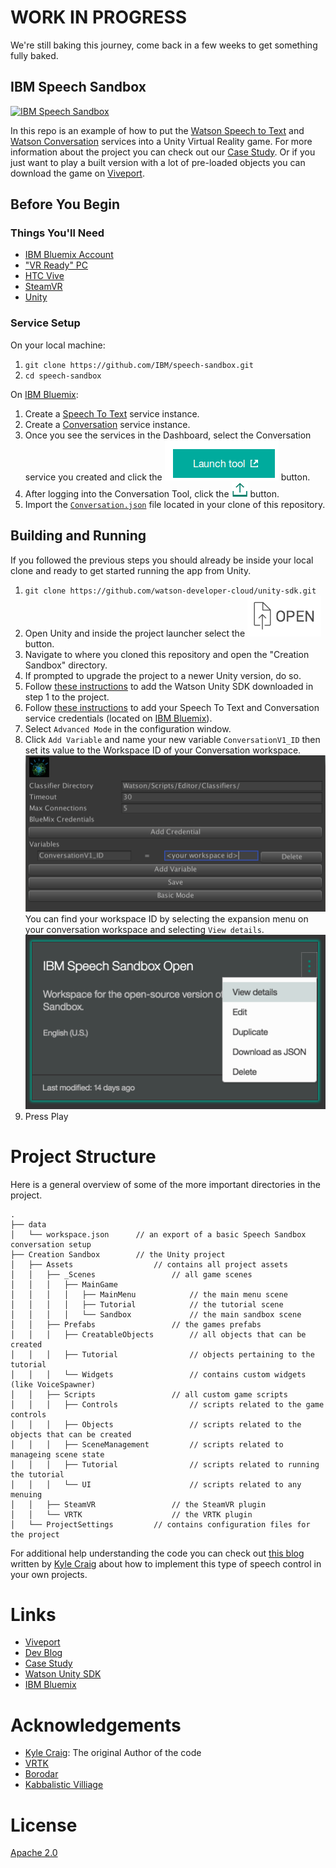 # WORK IN PROGRESS

We're still baking this journey, come back in a few weeks to get something fully baked.


## IBM Speech Sandbox

[![IBM Speech Sandbox](http://img.youtube.com/vi/FlMvLDw6cYc/0.jpg)](http://www.youtube.com/watch?v=FlMvLDw6cYc)

In this repo is an example of how to put the [Watson Speech to Text](https://www.ibm.com/watson/developercloud/speech-to-text.html) and [Watson Conversation](https://www.ibm.com/watson/developercloud/conversation.html) services into a Unity Virtual Reality game. For more information about the project you can check out our [Case Study](https://www.ibm.com/innovation/milab/work/speech-sandbox/). Or if you just want to play a built version with a lot of pre-loaded objects you can download the game on [Viveport](https://www.viveport.com/apps/bbde0cff-98c1-4117-acd8-e808ded515ca).

## Before You Begin

### Things You'll Need

* [IBM Bluemix Account](https://console.ng.bluemix.net/registration/)
* ["VR Ready" PC](https://www.vive.com/us/ready/)
* [HTC Vive](https://www.vive.com/us/product/)
* [SteamVR](http://store.steampowered.com/steamvr)
* [Unity](https://unity3d.com/get-unity/download)

### Service Setup

On your local machine:
1. `git clone https://github.com/IBM/speech-sandbox.git`
2. `cd speech-sandbox`

On [IBM Bluemix](https://console.ng.bluemix.net/):
1. Create a [Speech To Text](https://console.ng.bluemix.net/catalog/speech-to-text/) service instance.
2. Create a [Conversation](https://console.ng.bluemix.net/catalog/services/conversation/) service instance.
3. Once you see the services in the Dashboard, select the Conversation service you created and click the !["Launch Tool"](/doc/source/images/workspace_launch.png?raw=true) button.
4. After logging into the Conversation Tool, click the !["Import"](/doc/source/images/import_icon.png?raw=true) button.
5. Import the [`Conversation.json`](Conversation.json) file located in your clone of this repository.

## Building and Running

If you followed the previous steps you should already be inside your local clone and ready to get started running the app from Unity.

1. `git clone https://github.com/watson-developer-cloud/unity-sdk.git`
2. Open Unity and inside the project launcher select the ![Open](doc/source/images/unity_open.png?raw=true) button.
3. Navigate to where you cloned this repository and open the "Creation Sandbox" directory.
4. If prompted to upgrade the project to a newer Unity version, do so.
5. Follow [these instructions](https://github.com/watson-developer-cloud/unity-sdk#getting-the-watson-sdk-and-adding-it-to-unity) to add the Watson Unity SDK downloaded in step 1 to the project.
6. Follow [these instructions](https://github.com/watson-developer-cloud/unity-sdk#configuring-your-service-credentials) to add your Speech To Text and Conversation service credentials (located on [IBM Bluemix](https://console.ng.bluemix.net/)).
7. Select `Advanced Mode` in the configuration window.
8. Click `Add Variable` and name your new variable `ConversationV1_ID` then set its value to the Workspace ID of your Conversation workspace.
    ![Variable Configuration Example](doc/source/images/add_variable.png?raw=true)
 You can find your workspace ID by selecting the expansion menu on your conversation workspace and selecting `View details`.
    ![View Details Location](doc/source/images/workspace_details.png?raw=true)
9. Press Play

# Project Structure

Here is a general overview of some of the more important directories in the project.

```
.
├── data
│   └── workspace.json      // an export of a basic Speech Sandbox conversation setup
├── Creation Sandbox        // the Unity project
│   ├── Assets                  // contains all project assets
│   │   ├── _Scenes                 // all game scenes
│   │   │   ├── MainGame
│   │   │   │   ├── MainMenu            // the main menu scene
│   │   │   │   ├── Tutorial            // the tutorial scene
│   │   │   │   └── Sandbox             // the main sandbox scene
│   │   ├── Prefabs                 // the games prefabs
│   │   │   ├── CreatableObjects        // all objects that can be created
│   │   │   ├── Tutorial                // objects pertaining to the tutorial
│   │   │   └── Widgets                 // contains custom widgets (like VoiceSpawner)
│   │   ├── Scripts                 // all custom game scripts
│   │   │   ├── Controls                // scripts related to the game controls
│   │   │   ├── Objects                 // scripts related to the objects that can be created
│   │   │   ├── SceneManagement         // scripts related to manageing scene state
│   │   │   ├── Tutorial                // scripts related to running the tutorial
│   │   │   └── UI                      // scripts related to any menuing 
│   │   ├── SteamVR                 // the SteamVR plugin
│   │   └── VRTK                    // the VRTK plugin
│   └── ProjectSettings         // contains configuration files for the project
```

For additional help understanding the code you can check out [this blog](https://www.ibm.com/innovation/milab/watson-speech-virtual-reality-unity/) written by [Kyle Craig](https://twitter.com/thekylecraig) about how to implement this type of speech control in your own projects.

# Links

* [Viveport](https://www.viveport.com/apps/bbde0cff-98c1-4117-acd8-e808ded515ca)
* [Dev Blog](https://www.ibm.com/innovation/milab/watson-speech-virtual-reality-unity/)
* [Case Study](https://www.ibm.com/innovation/milab/work/speech-sandbox/)
* [Watson Unity SDK](https://github.com/watson-developer-cloud/unity-sdk)
* [IBM Bluemix](https://www.ibm.com/cloud-computing/bluemix/)

# Acknowledgements

* [Kyle Craig](https://github.com/craigkj312): The original Author of the code
* [VRTK](https://github.com/thestonefox/VRTK)
* [Borodar](http://www.borodar.com/)
* [Kabbalistic Villiage](https://soundcloud.com/kabbalisticvillage)

# License

[Apache 2.0](LICENSE)

